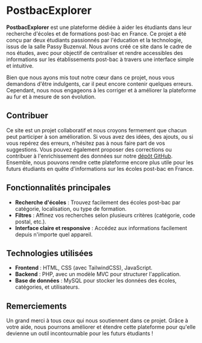 # PostbacExplorer

**PostbacExplorer** est une plateforme dédiée à aider les étudiants dans leur recherche d'écoles et de formations post-bac en France. Ce projet a été conçu par deux étudiants passionnés par l'éducation et la technologie, issus de la salle Passy Buzenval. Nous avons créé ce site dans le cadre de nos études, avec pour objectif de centraliser et rendre accessibles des informations sur les établissements post-bac à travers une interface simple et intuitive.

Bien que nous ayons mis tout notre cœur dans ce projet, nous vous demandons d'être indulgents, car il peut encore contenir quelques erreurs. Cependant, nous nous engageons à les corriger et à améliorer la plateforme au fur et à mesure de son évolution.

## Contribuer

Ce site est un projet collaboratif et nous croyons fermement que chacun peut participer à son amélioration. Si vous avez des idées, des ajouts, ou si vous repérez des erreurs, n’hésitez pas à nous faire part de vos suggestions. Vous pouvez également proposer des corrections ou contribuer à l'enrichissement des données sur notre [dépôt GitHub](https://github.com/louisgnt/PostbacExplorer). Ensemble, nous pouvons rendre cette plateforme encore plus utile pour les futurs étudiants en quête d'informations sur les écoles post-bac en France.

## Fonctionnalités principales

- **Recherche d'écoles** : Trouvez facilement des écoles post-bac par catégorie, localisation, ou type de formation.
- **Filtres** : Affinez vos recherches selon plusieurs critères (catégorie, code postal, etc.).
- **Interface claire et responsive** : Accédez aux informations facilement depuis n'importe quel appareil.
  
## Technologies utilisées

- **Frontend** : HTML, CSS (avec TailwindCSS), JavaScript.
- **Backend** : PHP, avec un modèle MVC pour structurer l'application.
- **Base de données** : MySQL pour stocker les données des écoles, catégories, et utilisateurs.

## Remerciements

Un grand merci à tous ceux qui nous soutiennent dans ce projet. Grâce à votre aide, nous pourrons améliorer et étendre cette plateforme pour qu'elle devienne un outil incontournable pour les futurs étudiants !
